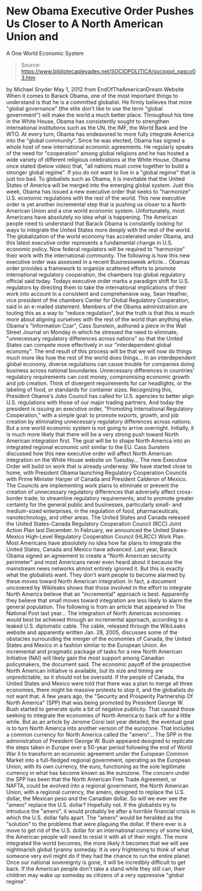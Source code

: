 # New Obama Executive Order Pushes Us Closer to A North American Union and 
A One World Economic System

> Source: https://www.bibliotecapleyades.net/SOCIOPOLITICA/sociopol_nasco03.htm

by Michael Snyder
May 1, 2012
from
EndOfTheAmericanDream Website
When it comes to
Barack Obama, one of the most important things to
understand is that he is
a committed globalist.
He firmly believes that more "global governance"
(the elite don't like to use the term "global government") will make the
world a much better place. Throughout his time in the White House, Obama has
consistently sought to strengthen international institutions such as
the
UN,
the IMF,
the World Bank and the WTO.
At every turn, Obama has endeavored to more
fully integrate America into the "global community".
Since he was elected, Obama has signed a whole
host of new international economic agreements. He regularly speaks of the
need for "cooperation" among
global religions and he has hosted a wide
variety of different religious celebrations at the White House.
Obama once stated (below video) that,
"all nations must come together to build a
stronger global regime".
If you do not want to live in a "global regime"
that is just too bad.
To globalists such as Obama, it is inevitable that the
United States of America will be merged into the emerging global system.
Just this week, Obama has issued a new executive
order that seeks to "harmonize" U.S. economic regulations with the rest of
the world. This new executive order is yet another incremental step that is
pushing us closer to
a North American Union and a one world economic system.
Unfortunately, most Americans have absolutely no idea what is happening.
The American people need to understand that Barack Obama is constantly
looking for ways to integrate the United States more deeply with the rest of
the world.
The globalization of the world economy has
accelerated under Obama, and this latest executive order represents a
fundamental change in U.S. economic policy. Now federal regulators will be
required to "harmonize" their work with the international community.
The following is how this new executive order
was assessed in a recent
Businessweek article...
Obamas order provides a framework to
organize scattered efforts to promote international regulatory
cooperation, the chambers top global regulatory official said today.
Todays executive order marks a paradigm shift for U.S. regulators by
directing them to take the international implications of their work into
account in a consistent and comprehensive way, Sean Heather, vice
president of the chambers Center for Global Regulatory Cooperation,
said in an e-mailed statement.
Members of the Obama administration are touting
this as a way to "reduce regulation", but the truth is that this is much
more about aligning ourselves with the rest of the world than anything else.
Obama's "Information Czar", Cass Sunstein,
authored a piece in the
Wall Street Journal on Monday in which he stressed the need to eliminate,
"unnecessary regulatory differences across nations" so that the United
States can compete more effectively in our "interdependent global economy".
The end result of this process will be that we
will now do things much more like how the rest of the world does things...
In an interdependent global economy, diverse
regulations can cause trouble for companies doing business across
national boundaries.
Unnecessary differences in countries' regulatory
requirements can cost money, compromising economic growth and job
creation. Think of divergent requirements for car headlights, or the
labeling of food, or standards for container sizes.
Recognizing this, President Obama's Jobs Council
has called for U.S. agencies to better align U.S. regulations with those of
our major trading partners.
And today the president is issuing an executive
order, "Promoting International Regulatory Cooperation," with a simple goal:
to promote exports, growth, and job creation by eliminating unnecessary
regulatory differences across nations.
But a one world economic system is not going to arrive overnight.
Initially,
it is much more likely that there will be a very strong push toward North
American integration first. The goal will be to shape North America into an
integrated regional economic unit similar to the EU.
Cass Sunstein
discussed how this new executive
order will affect North American integration on the White House website on
Tuesday...
The new Executive Order will build on work
that is already underway.
We have started close to home, with President
Obama launching Regulatory Cooperation Councils with Prime Minister
Harper of Canada and President Calderon of Mexico.
The Councils are implementing work plans to
eliminate or prevent the creation of unnecessary regulatory differences
that adversely affect cross-border trade; to streamline regulatory
requirements; and to promote greater certainty for the general public
and businesses, particularly small- and medium-sized enterprises, in the
regulation of food, pharmaceuticals, nanotechnology, and other areas.
The United States and Canada released the
United States-Canada Regulatory Cooperation Council (RCC) Joint Action
Plan last December. In February, we announced the United States-Mexico
High-Level Regulatory Cooperation Council (HLRCC) Work Plan.
Most Americans have absolutely no idea how far
plans to integrate the United States, Canada and Mexico have advanced.
Last year, Barack Obama signed an agreement to create a "North American
security perimeter" and most Americans never even heard about it because
the
mainstream news networks almost entirely ignored it.
But this is exactly what the globalists want.
They don't want people to
become alarmed by these moves toward North American integration. In fact, a
document uncovered by Wikileaks shows that those involved in the effort to
integrate North America believe that an "incremental" approach is best.
Apparently they believe that small moves toward integration are less likely
to alarm the general population.
The following is from an article that
appeared
in The National Post last year...
The integration of North Americas economies
would best be achieved through an incremental approach, according to a
leaked U.S. diplomatic cable.
The cable, released through the WikiLeaks website and apparently written
Jan. 28, 2005, discusses some of the obstacles surrounding the merger of
the economies of Canada, the United States and Mexico in a fashion
similar to the European Union.
An incremental and pragmatic package of tasks for a new North American
Initiative (NAI) will likely gain the most support among Canadian
policymakers, the document said.
The economic payoff of the
prospective North American initiative
is available, but its size and
timing are unpredictable, so it should not be oversold.
If the people of Canada, the United States and
Mexico were told that there was a plan to merge all three economies, there
might be massive protests to stop it, and the globalists do not want that.
A few years ago, the "Security and Prosperity Partnership Of North America"
(SPP) that was being promoted by President
George W. Bush started to
generate quite a bit of negative publicity. That caused those seeking to
integrate the economies of North America to back off for a little while.
But as
an article by
Jerome Corsi last year detailed, the eventual goal is
to turn North America into another version of the eurozone.
That includes a common currency for North
America called
the "amero"...
The SPP in the administration of President
George W. Bush appeared designed to replicate the steps taken in Europe
over a 50-year period following the end of World War II to transform an
economic agreement under the European Common Market into a full-fledged
regional government, operating as the European Union, with its own
currency, the euro, functioning as the sole legitimate currency in what
has become known as the eurozone.
The concern under the SPP has been that the
North American Free Trade Agreement, or NAFTA, could be evolved into a
regional government, the North American Union, with a regional currency, the amero, designed to replace the U.S. dollar, the Mexican peso and the
Canadian dollar.
So will we ever see the "amero" replace the U.S. dollar?
Hopefully not.
If the globalists try to introduce the "amero", it would probably be after a
horrible financial crisis in which the U.S. dollar falls apart. The "amero"
would be heralded as the "solution" to the problems that were plaguing the
dollar.
If there ever is a move to get rid of the U.S. dollar for an international
currency of some kind, the American people will need to resist it with all
of their might.
The more integrated
the world becomes, the more likely it becomes that we
will see nightmarish global tyranny someday. It is very frightening to think
of what someone very evil might do if they had the chance to run the entire
planet.
Once our national sovereignty is gone, it will be incredibly difficult to
get back.
If the American people don't take a stand while
they still can, their children may wake up someday as citizens of a very
oppressive "global regime".
